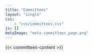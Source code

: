 ```yaml
---
title: "Committees"
layout: "single"
css: 
    - "css/committees.css"
js: []
metaImage: "meta_committees_page.png"
---
```


{{< committees-content >}}
